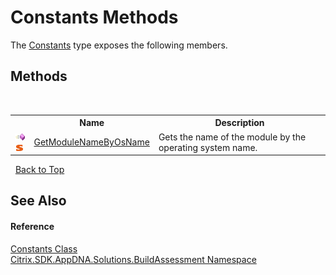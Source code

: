 # Constants Methods
 

The <a href="T_Citrix_SDK_AppDNA_Solutions_BuildAssessment_Constants">Constants</a> type exposes the following members.


## Methods
&nbsp;<table><tr><th></th><th>Name</th><th>Description</th></tr><tr><td>![Public method](media/pubmethod.gif "Public method")![Static member](media/static.gif "Static member")</td><td><a href="M_Citrix_SDK_AppDNA_Solutions_BuildAssessment_Constants_GetModuleNameByOsName">GetModuleNameByOsName</a></td><td>
Gets the name of the module by the operating system name.</td></tr></table>&nbsp;
<a href="#constants-methods">Back to Top</a>

## See Also


#### Reference
<a href="T_Citrix_SDK_AppDNA_Solutions_BuildAssessment_Constants">Constants Class</a><br /><a href="N_Citrix_SDK_AppDNA_Solutions_BuildAssessment">Citrix.SDK.AppDNA.Solutions.BuildAssessment Namespace</a><br />